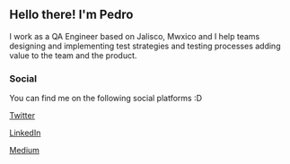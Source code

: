 ## Hello there! I'm Pedro


<!-- I work as a QA engineer based in Jalisco, Mexico. -->


I work as a QA Engineer based on Jalisco, Mwxico and I help teams designing and implementing test strategies and testing processes adding value to the team and the product. 
<!-- I enjoy using Python to build small projects -->



<!-- I have been working in IT industry since 2012 helping teams designing and implementing workflow process, test strategies, and testing frameworks for a wide variarity of applications -->


### Social

You can find me on the following social platforms :D


<a href="https://twitter.com/Bigpoe_" target="_blank">Twitter</a>

<a href="https://www.linkedin.com/in/pedro-p%C3%A9rez-islas-8496059a/" target="_blank">LinkedIn</a>

<a href="https://medium.com/@Bigpoe_" target="_blank">Medium</a>
